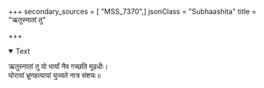 +++
secondary_sources = [ "MSS_7370",]
jsonClass = "Subhaashita"
title = "ऋतुस्नातां तु"

+++

<details open><summary>Text</summary>

ऋतुस्नातां तु यो भार्यां नैव गच्छति मूढधीः।  
घोरायां भ्रूणहत्यायां युज्यते नात्र संशयः॥
</details>
